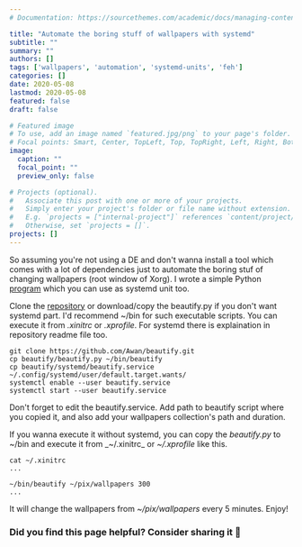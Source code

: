 ```yaml
---
# Documentation: https://sourcethemes.com/academic/docs/managing-content/

title: "Automate the boring stuff of wallpapers with systemd"
subtitle: ""
summary: ""
authors: []
tags: ['wallpapers', 'automation', 'systemd-units', 'feh']
categories: []
date: 2020-05-08
lastmod: 2020-05-08
featured: false
draft: false

# Featured image
# To use, add an image named `featured.jpg/png` to your page's folder.
# Focal points: Smart, Center, TopLeft, Top, TopRight, Left, Right, BottomLeft, Bottom, BottomRight.
image:
  caption: ""
  focal_point: ""
  preview_only: false

# Projects (optional).
#   Associate this post with one or more of your projects.
#   Simply enter your project's folder or file name without extension.
#   E.g. `projects = ["internal-project"]` references `content/project/deep-learning/index.md`.
#   Otherwise, set `projects = []`.
projects: []
---
```




So assuming you're not using a DE and don't wanna install a tool which comes
with a lot of dependencies just to automate the boring stuf of changing
wallpapers (root window of Xorg). I wrote a simple Python
[program](https://github.com/Awan/beautify.git) which you can use as systemd
unit too.

Clone the [repository](https://github.com/Awan/beautify.git) or download/copy
the beautify.py if you don't want systemd part. I'd recommend ~/bin for such
executable scripts. You can execute it from _.xinitrc_ or _.xprofile_. For
systemd there is explaination in repository readme file too.

```
git clone https://github.com/Awan/beautify.git
cp beautify/beautify.py ~/bin/beautify
cp beautify/systemd/beautify.service ~/.config/systemd/user/default.target.wants/
systemctl enable --user beautify.service
systemctl start --user beautify.service
```

Don't forget to edit the beautify.service. Add path
to beautify script where you copied it, and also add
your wallpapers collection's path and duration.

If you wanna execute it without systemd, you can
copy the _beautify.py_ to ~/bin and execute it from
_~/.xinitrc_ or _~/.xprofile_ like this.


```
cat ~/.xinitrc
...

~/bin/beautify ~/pix/wallpapers 300
...

```

It will change the wallpapers from _~/pix/wallpapers_ every 5
minutes. Enjoy!

### Did you find this page helpful? Consider sharing it 🙌
